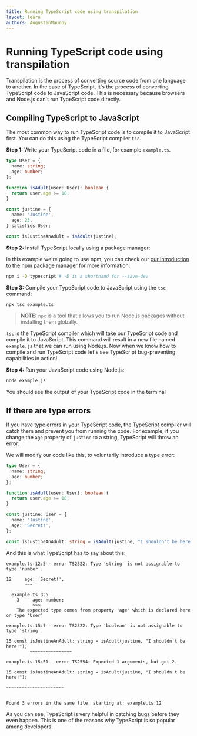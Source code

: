 ```yaml
---
title: Running TypeScript code using transpilation
layout: learn
authors: AugustinMauroy
---
```


# Running TypeScript code using transpilation

Transpilation is the process of converting source code from one language to another. In the case of TypeScript, it's the process of converting TypeScript code to JavaScript code. This is necessary because browsers and Node.js can't run TypeScript code directly.

## Compiling TypeScript to JavaScript

The most common way to run TypeScript code is to compile it to JavaScript first. You can do this using the TypeScript compiler `tsc`.

**Step 1:** Write your TypeScript code in a file, for example `example.ts`.

<!--
  Maintainers note: this code is duplicated in the previous article, please keep them in sync
-->

```ts
type User = {
  name: string;
  age: number;
};

function isAdult(user: User): boolean {
  return user.age >= 18;
}

const justine = {
  name: 'Justine',
  age: 23,
} satisfies User;

const isJustineAnAdult = isAdult(justine);
```

**Step 2:** Install TypeScript locally using a package manager:

In this example we're going to use npm, you can check our [our introduction to the npm package manager](/learn/getting-started/an-introduction-to-the-npm-package-manager) for more information.

```bash displayName="Install TypeScript locally"
npm i -D typescript # -D is a shorthand for --save-dev
```

**Step 3:** Compile your TypeScript code to JavaScript using the `tsc` command:

```bash
npx tsc example.ts
```

> **NOTE:** `npx` is a tool that allows you to run Node.js packages without installing them globally.

`tsc` is the TypeScript compiler which will take our TypeScript code and compile it to JavaScript.
This command will result in a new file named `example.js` that we can run using Node.js.
Now when we know how to compile and run TypeScript code let's see TypeScript bug-preventing capabilities in action!

**Step 4:** Run your JavaScript code using Node.js:

```bash
node example.js
```

You should see the output of your TypeScript code in the terminal

## If there are type errors

If you have type errors in your TypeScript code, the TypeScript compiler will catch them and prevent you from running the code. For example, if you change the `age` property of `justine` to a string, TypeScript will throw an error:

We will modify our code like this, to voluntarily introduce a type error:

```ts
type User = {
  name: string;
  age: number;
};

function isAdult(user: User): boolean {
  return user.age >= 18;
}

const justine: User = {
  name: 'Justine',
  age: 'Secret!',
};

const isJustineAnAdult: string = isAdult(justine, "I shouldn't be here!");
```

And this is what TypeScript has to say about this:

```console
example.ts:12:5 - error TS2322: Type 'string' is not assignable to type 'number'.

12     age: 'Secret!',
       ~~~

  example.ts:3:5
    3     age: number;
          ~~~
    The expected type comes from property 'age' which is declared here on type 'User'

example.ts:15:7 - error TS2322: Type 'boolean' is not assignable to type 'string'.

15 const isJustineAnAdult: string = isAdult(justine, "I shouldn't be here!");
         ~~~~~~~~~~~~~~~~

example.ts:15:51 - error TS2554: Expected 1 arguments, but got 2.

15 const isJustineAnAdult: string = isAdult(justine, "I shouldn't be here!");
                                                     ~~~~~~~~~~~~~~~~~~~~~~


Found 3 errors in the same file, starting at: example.ts:12
```

As you can see, TypeScript is very helpful in catching bugs before they even happen. This is one of the reasons why TypeScript is so popular among developers.
